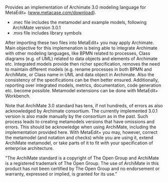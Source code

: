 Provides an implementation of Archimate 3.0 modeling language for MetaEdit+ (www.metacase.com/download).

- .mec file includes the metamodel and example models, following ArchiMate version 3.0.1
- .mxs file includes library symbols

After importing these two files into MetaEdit+ you may apply Archimate. Main objective for this implemenation is being able to integrate Archimate  with other modeling languages, like BPMN related to processes, Class diagrams (e.g. of UML) related to data objects and elements of Archimate etc. Integrated models provide then richer specification, removes the need to maintain different models (e.g. rename processes in both BPMN and ArchiMate, or Class name in UML and data object in Archimate. Also the consistency of the specifications can be then better ensured. Additionally, reporting over integrated models, metrics, documentation, code generation etc. become possible. Metamodel extensions can be done with MetaEdit+ Workbench.

Note that ArchiMate 3.0 standard has tens, if not hundreds, of errors as also acknowledged by Archimate consortium. The currently implemented 3.0.1 version is also made manually by the consortium as in the past. Such process leads to creating metamodels versions that have omissions and errors. This should be acknowledge when using ArchiMate, including the implementation provided here. With MetaEdit+ you may, however, correct the metamodel (and notation and checks) while you are using it, extend ArchiMate metamodel, or take parts of it to fit with your specification of enterprise architecture.

"The ArchiMate standard is a copyright of The Open Group and ArchiMate is a registered trademark of The Open Group. The use of
ArchiMate in this product has not been certified by The Open Group and no endorsement or warranty, expressed or implied, is granted for its use."
